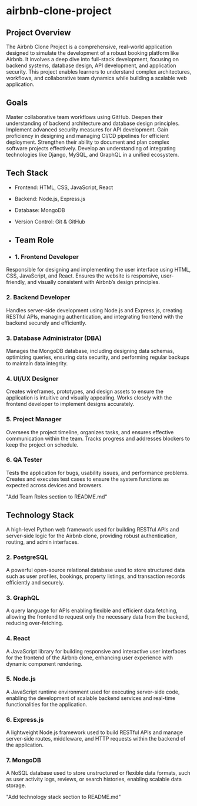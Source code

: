 # airbnb-clone-project

## Project Overview
The Airbnb Clone Project is a comprehensive, real-world application designed to simulate the development of a robust booking platform like Airbnb. It involves a deep dive into full-stack development, focusing on backend systems, database design, API development, and application security. This project enables learners to understand complex architectures, workflows, and collaborative team dynamics while building a scalable web application.

## Goals

Master collaborative team workflows using GitHub.
Deepen their understanding of backend architecture and database design principles.
Implement advanced security measures for API development.
Gain proficiency in designing and managing CI/CD pipelines for efficient deployment.
Strengthen their ability to document and plan complex software projects effectively.
Develop an understanding of integrating technologies like Django, MySQL, and GraphQL in a unified ecosystem.

## Tech Stack

- Frontend: HTML, CSS, JavaScript, React
- Backend: Node.js, Express.js
- Database: MongoDB
- Version Control: Git & GitHub

- ## Team Role

- ### 1. Frontend Developer
Responsible for designing and implementing the user interface using HTML, CSS, JavaScript, and React. Ensures the website is responsive, user-friendly, and visually consistent with Airbnb’s design principles.

### 2. Backend Developer
Handles server-side development using Node.js and Express.js, creating RESTful APIs, managing authentication, and integrating frontend with the backend securely and efficiently.

### 3. Database Administrator (DBA)
Manages the MongoDB database, including designing data schemas, optimizing queries, ensuring data security, and performing regular backups to maintain data integrity.

### 4. UI/UX Designer
Creates wireframes, prototypes, and design assets to ensure the application is intuitive and visually appealing. Works closely with the frontend developer to implement designs accurately.

### 5. Project Manager
Oversees the project timeline, organizes tasks, and ensures effective communication within the team. Tracks progress and addresses blockers to keep the project on schedule.

### 6. QA Tester
Tests the application for bugs, usability issues, and performance problems. Creates and executes test cases to ensure the system functions as expected across devices and browsers.


"Add Team Roles section to README.md"

## Technology Stack

A high-level Python web framework used for building RESTful APIs and server-side logic for the Airbnb clone, providing robust authentication, routing, and admin interfaces.

### 2. PostgreSQL
A powerful open-source relational database used to store structured data such as user profiles, bookings, property listings, and transaction records efficiently and securely.

### 3. GraphQL
A query language for APIs enabling flexible and efficient data fetching, allowing the frontend to request only the necessary data from the backend, reducing over-fetching.

### 4. React
A JavaScript library for building responsive and interactive user interfaces for the frontend of the Airbnb clone, enhancing user experience with dynamic component rendering.

### 5. Node.js
A JavaScript runtime environment used for executing server-side code, enabling the development of scalable backend services and real-time functionalities for the application.

### 6. Express.js
A lightweight Node.js framework used to build RESTful APIs and manage server-side routes, middleware, and HTTP requests within the backend of the application.

### 7. MongoDB
A NoSQL database used to store unstructured or flexible data formats, such as user activity logs, reviews, or search histories, enabling scalable data storage.

"Add technology stack section to README.md"
